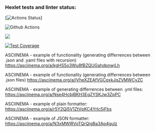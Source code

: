 ### Hexlet tests and linter status:
[![Actions Status](https://github.com/ChigrinDmitry/frontend-project-46/workflows/hexlet-check/badge.svg)]

![Github Actions](https://github.com/ChigrinDmitry/frontend-project-46/actions/workflows/tests&linter.yml/badge.svg)

<a href="https://codeclimate.com/github/ChigrinDmitry/frontend-project-46/maintainability"><img src="https://api.codeclimate.com/v1/badges/e619035f5cef44b381e7/maintainability" /></a>

[![Test Coverage](https://api.codeclimate.com/v1/badges/e619035f5cef44b381e7/test_coverage)](https://codeclimate.com/github/ChigrinDmitry/frontend-project-46/test_coverage)

ASCIINEMA - example of functionality (generating differrences between .json and .yaml files with recursion)
https://asciinema.org/a/kgHS5o3Wu8fBZQUGahdpnwjLh

ASCIINEMA - example of functionality (generating differrences between .json files)
https://asciinema.org/a/jVheXZEAfVGCqxkJqZVMWCyZC

ASCIINEMA - example of generating differrences between .yml files:
https://asciinema.org/a/Nse4HcbjBKH3EgZYSKJw3ZpPC

ASCIINEMA - example of plain formatter:
https://asciinema.org/a/r5Y2Qi5V1ZtVpKC4YrIc5iFbs

ASCIINEMA - example of JSON formatter:
https://asciinema.org/a/N3xMWlRVoTQrQigBa3Ap4gulz
